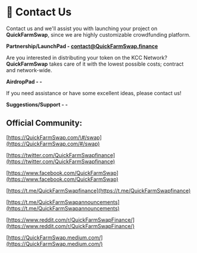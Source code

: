 # 🎯 Contact Us

Contact us and we'll assist you with launching your project on **QuickFarmSwap**, since we are highly customizable crowdfunding platform.

**Partnership/LaunchPad - contact@QuickFarmSwap.finance** 

Are you interested in distributing your token on the KCC Network? **QuickFarmSwap** takes care of it with the lowest possible costs; contract and network-wide.

**AirdropPad - -** 

If you need assistance or have some excellent ideas, please contact us!

**Suggestions/Support - -**

## Official Community:

[https://QuickFarmSwap.com/\#/swap](https://QuickFarmSwap.com/#/swap) 

[https://twitter.com/QuickFarmSwapfinance](https://twitter.com/QuickFarmSwapfinance) 

[https://www.facebook.com/QuickFarmSwap](https://www.facebook.com/QuickFarmSwap) 

[https://t.me/QuickFarmSwapfinance](https://t.me/QuickFarmSwapfinance) 

[https://t.me/QuickFarmSwapannouncements](https://t.me/QuickFarmSwapannouncements) 

[https://www.reddit.com/r/QuickFarmSwapFinance/](https://www.reddit.com/r/QuickFarmSwapFinance/)

 [https://QuickFarmSwap.medium.com/](https://QuickFarmSwap.medium.com/)

